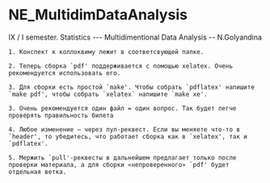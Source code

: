 # NE_MultidimDataAnalysis
IX / I semester. Statistics --- Multidimentional Data Analysis -- N.Golyandina

    1. Конспект к коллоквиму лежит в соответсвующей папке.

    2. Теперь сборка `pdf' поддерживается с помощью xelatex. Очень рекомендуется использовать его. 

    3. Для сборки есть простой `make'. Чтобы собрать `pdflatex' напишите `make pdf', чтобы собрать `xelatex` напишите `make xe'.

    3. Очень рекомендуется один файл = один вопрос. Так будет легче проверять правильность билета

    4. Любое изменение — через пул-реквест. Если вы меняете что-то в `header', то убедитесь, что работает сборка как в `xelatex', так и `pdflatex'.

    5. Мержить `pull'-реквесты в дальнейшем предлагает только после проверки материала, а для сборки «непроверенного» `pdf' будет отдельная ветка.
